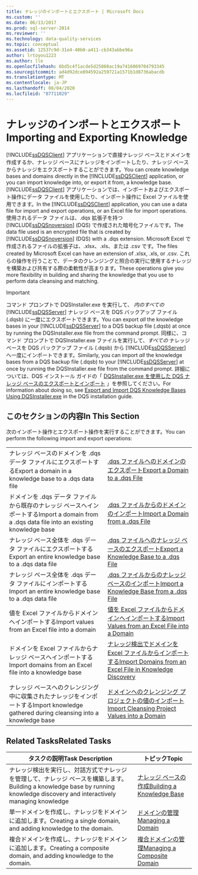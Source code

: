 ```yaml
---
title: ナレッジのインポートとエクスポート | Microsoft Docs
ms.custom: ''
ms.date: 06/13/2017
ms.prod: sql-server-2014
ms.reviewer: ''
ms.technology: data-quality-services
ms.topic: conceptual
ms.assetid: 12537c9d-31e4-40b0-a411-cb343abbe96a
author: lrtoyou1223
ms.author: lle
ms.openlocfilehash: 6bd5c4f1acde5d25068ac19a7416069704793345
ms.sourcegitcommit: ad4d92dce894592a259721a1571b1d8736abacdb
ms.translationtype: MT
ms.contentlocale: ja-JP
ms.lasthandoff: 08/04/2020
ms.locfileid: "87711029"
---
```

# <a name="importing-and-exporting-knowledge"></a><span data-ttu-id="73ca6-102">ナレッジのインポートとエクスポート</span><span class="sxs-lookup"><span data-stu-id="73ca6-102">Importing and Exporting Knowledge</span></span>
  <span data-ttu-id="73ca6-103">[!INCLUDE[ssDQSClient](../includes/ssdqsclient-md.md)] アプリケーションで直接ナレッジ ベースとドメインを作成するか、ナレッジ ベースにナレッジをインポートしたり、ナレッジ ベースからナレッジをエクスポートすることができます。</span><span class="sxs-lookup"><span data-stu-id="73ca6-103">You can create knowledge bases and domains directly in the [!INCLUDE[ssDQSClient](../includes/ssdqsclient-md.md)] application, or you can import knowledge into, or export it from, a knowledge base.</span></span> <span data-ttu-id="73ca6-104">[!INCLUDE[ssDQSClient](../includes/ssdqsclient-md.md)] アプリケーションでは、インポートおよびエクスポート操作にデータ ファイルを使用したり、インポート操作に Excel ファイルを使用できます。</span><span class="sxs-lookup"><span data-stu-id="73ca6-104">In the [!INCLUDE[ssDQSClient](../includes/ssdqsclient-md.md)] application, you can use a data file for import and export operations, or an Excel file for import operations.</span></span> <span data-ttu-id="73ca6-105">使用されるデータ ファイルは、.dqs 拡張子を持つ [!INCLUDE[ssDQSnoversion](../includes/ssdqsnoversion-md.md)] (DQS) で作成された暗号化ファイルです。</span><span class="sxs-lookup"><span data-stu-id="73ca6-105">The data file used is an encrypted file that is created by [!INCLUDE[ssDQSnoversion](../includes/ssdqsnoversion-md.md)] (DQS) with a .dqs extension.</span></span> <span data-ttu-id="73ca6-106">Microsoft Excel で作成されるファイルの拡張子は、.xlsx、.xls、または .csv です。</span><span class="sxs-lookup"><span data-stu-id="73ca6-106">The files created by Microsoft Excel can have an extension of .xlsx, .xls, or .csv.</span></span> <span data-ttu-id="73ca6-107">これらの操作を行うことで、データのクレンジングと照合の実行に使用するナレッジを構築および共有する際の柔軟性が高まります。</span><span class="sxs-lookup"><span data-stu-id="73ca6-107">These operations give you more flexibility in building and sharing the knowledge that you use to perform data cleansing and matching.</span></span>  
  
> [!IMPORTANT]  
>  <span data-ttu-id="73ca6-108">コマンド プロンプトで DQSInstaller.exe を実行して、 *内のすべての*[!INCLUDE[ssDQSServer](../includes/ssdqsserver-md.md)] ナレッジ ベースを DQS バックアップ ファイル (.dqsb) に一度にエクスポートできます。</span><span class="sxs-lookup"><span data-stu-id="73ca6-108">You can export *all* the knowledge bases in your [!INCLUDE[ssDQSServer](../includes/ssdqsserver-md.md)] to a DQS backup file (.dqsb) at once by running the DQSInstaller.exe file from the command prompt.</span></span> <span data-ttu-id="73ca6-109">同様に、コマンド プロンプトで DQSInstaller.exe ファイルを実行して、*すべての* ナレッジ ベースを DQS バックアップ ファイル (.dqsb) から [!INCLUDE[ssDQSServer](../includes/ssdqsserver-md.md)] へ一度にインポートできます。</span><span class="sxs-lookup"><span data-stu-id="73ca6-109">Similarly, you can import *all* the knowledge bases from a DQS backup file (.dqsb) to your [!INCLUDE[ssDQSServer](../includes/ssdqsserver-md.md)] at once by running the DQSInstaller.exe file from the command prompt.</span></span> <span data-ttu-id="73ca6-110">詳細については、DQS インストール ガイドの「 [DQSInstaller.exe を使用した DQS ナレッジ ベースのエクスポートとインポート](install-windows/export-and-import-dqs-knowledge-bases-using-dqsinstaller-exe.md) 」を参照してください。</span><span class="sxs-lookup"><span data-stu-id="73ca6-110">For information about doing so, see [Export and Import DQS Knowledge Bases Using DQSInstaller.exe](install-windows/export-and-import-dqs-knowledge-bases-using-dqsinstaller-exe.md) in the DQS installation guide.</span></span>  
  
## <a name="in-this-section"></a><span data-ttu-id="73ca6-111">このセクションの内容</span><span class="sxs-lookup"><span data-stu-id="73ca6-111">In This Section</span></span>  
 <span data-ttu-id="73ca6-112">次のインポート操作とエクスポート操作を実行することができます。</span><span class="sxs-lookup"><span data-stu-id="73ca6-112">You can perform the following import and export operations:</span></span>  
  
|||  
|-|-|  
|<span data-ttu-id="73ca6-113">ナレッジ ベースのドメインを .dqs データ ファイルにエクスポートする</span><span class="sxs-lookup"><span data-stu-id="73ca6-113">Export a domain in a knowledge base to a .dqs data file</span></span>|[<span data-ttu-id="73ca6-114">.dqs ファイルへのドメインのエクスポート</span><span class="sxs-lookup"><span data-stu-id="73ca6-114">Export a Domain to a .dqs File</span></span>](../../2014/data-quality-services/export-a-domain-to-a-dqs-file.md)|  
|<span data-ttu-id="73ca6-115">ドメインを .dqs データ ファイルから既存のナレッジ ベースへインポートする</span><span class="sxs-lookup"><span data-stu-id="73ca6-115">Import a domain from a .dqs data file into an existing knowledge base</span></span>|[<span data-ttu-id="73ca6-116">.dqs ファイルからのドメインのインポート</span><span class="sxs-lookup"><span data-stu-id="73ca6-116">Import a Domain from a .dqs File</span></span>](../../2014/data-quality-services/import-a-domain-from-a-dqs-file.md)|  
|<span data-ttu-id="73ca6-117">ナレッジ ベース全体を .dqs データ ファイルにエクスポートする</span><span class="sxs-lookup"><span data-stu-id="73ca6-117">Export an entire knowledge base to a .dqs data file</span></span>|[<span data-ttu-id="73ca6-118">.dqs ファイルへのナレッジ ベースのエクスポート</span><span class="sxs-lookup"><span data-stu-id="73ca6-118">Export a Knowledge Base to a .dqs File</span></span>](../../2014/data-quality-services/export-a-knowledge-base-to-a-dqs-file.md)|  
|<span data-ttu-id="73ca6-119">ナレッジ ベース全体を .dqs データ ファイルにインポートする</span><span class="sxs-lookup"><span data-stu-id="73ca6-119">Import an entire knowledge base to a .dqs data file</span></span>|[<span data-ttu-id="73ca6-120">.dqs ファイルからのナレッジ ベースのインポート</span><span class="sxs-lookup"><span data-stu-id="73ca6-120">Import a Knowledge Base from a .dqs File</span></span>](../../2014/data-quality-services/import-a-knowledge-base-from-a-dqs-file.md)|  
|<span data-ttu-id="73ca6-121">値を Excel ファイルからドメインへインポートする</span><span class="sxs-lookup"><span data-stu-id="73ca6-121">Import values from an Excel file into a domain</span></span>|[<span data-ttu-id="73ca6-122">値を Excel ファイルからドメインへインポートする</span><span class="sxs-lookup"><span data-stu-id="73ca6-122">Import Values from an Excel File into a Domain</span></span>](../../2014/data-quality-services/import-values-from-an-excel-file-into-a-domain.md)|  
|<span data-ttu-id="73ca6-123">ドメインを Excel ファイルからナレッジ ベースへインポートする</span><span class="sxs-lookup"><span data-stu-id="73ca6-123">Import domains from an Excel file into a knowledge base</span></span>|[<span data-ttu-id="73ca6-124">ナレッジ検出でドメインを Excel ファイルからインポートする</span><span class="sxs-lookup"><span data-stu-id="73ca6-124">Import Domains from an Excel File in Knowledge Discovery</span></span>](../../2014/data-quality-services/import-domains-from-an-excel-file-in-knowledge-discovery.md)|  
|<span data-ttu-id="73ca6-125">ナレッジ ベースへのクレンジング中に収集されたナレッジをインポートする</span><span class="sxs-lookup"><span data-stu-id="73ca6-125">Import knowledge gathered during cleansing into a knowledge base</span></span>|[<span data-ttu-id="73ca6-126">ドメインへのクレンジング プロジェクトの値のインポート</span><span class="sxs-lookup"><span data-stu-id="73ca6-126">Import Cleansing Project Values into a Domain</span></span>](../../2014/data-quality-services/import-cleansing-project-values-into-a-domain.md)|  
  
## <a name="related-tasks"></a><span data-ttu-id="73ca6-127">Related Tasks</span><span class="sxs-lookup"><span data-stu-id="73ca6-127">Related Tasks</span></span>  
  
|<span data-ttu-id="73ca6-128">タスクの説明</span><span class="sxs-lookup"><span data-stu-id="73ca6-128">Task Description</span></span>|<span data-ttu-id="73ca6-129">トピック</span><span class="sxs-lookup"><span data-stu-id="73ca6-129">Topic</span></span>|  
|----------------------|-----------|  
|<span data-ttu-id="73ca6-130">ナレッジ検出を実行し、対話方式でナレッジを管理して、ナレッジ ベースを構築します。</span><span class="sxs-lookup"><span data-stu-id="73ca6-130">Building a knowledge base by running knowledge discovery and interactively managing knowledge</span></span>|[<span data-ttu-id="73ca6-131">ナレッジ ベースの作成</span><span class="sxs-lookup"><span data-stu-id="73ca6-131">Building a Knowledge Base</span></span>](../../2014/data-quality-services/building-a-knowledge-base.md)|  
|<span data-ttu-id="73ca6-132">単一ドメインを作成し、ナレッジをドメインに追加します。</span><span class="sxs-lookup"><span data-stu-id="73ca6-132">Creating a single domain, and adding knowledge to the domain.</span></span>|[<span data-ttu-id="73ca6-133">ドメインの管理</span><span class="sxs-lookup"><span data-stu-id="73ca6-133">Managing a Domain</span></span>](../../2014/data-quality-services/managing-a-domain.md)|  
|<span data-ttu-id="73ca6-134">複合ドメインを作成し、ナレッジをドメインに追加します。</span><span class="sxs-lookup"><span data-stu-id="73ca6-134">Creating a composite domain, and adding knowledge to the domain.</span></span>|[<span data-ttu-id="73ca6-135">複合ドメインの管理</span><span class="sxs-lookup"><span data-stu-id="73ca6-135">Managing a Composite Domain</span></span>](../../2014/data-quality-services/managing-a-composite-domain.md)|  
  
  
